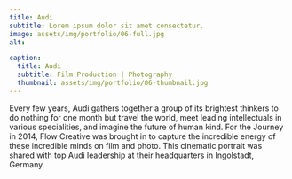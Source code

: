 ```yaml
---
title: Audi
subtitle: Lorem ipsum dolor sit amet consectetur.
image: assets/img/portfolio/06-full.jpg
alt: 

caption:
  title: Audi
  subtitle: Film Production | Photography
  thumbnail: assets/img/portfolio/06-thumbnail.jpg
---
```

Every few years, Audi gathers together a group of its brightest thinkers to do nothing for one month but travel the world, meet leading intellectuals in various specialities, and imagine the future of human kind. For the Journey in 2014, Flow Creative was brought in to capture the incredible energy of these incredible minds on film and photo. This cinematic portrait was shared with top Audi leadership at their headquarters in Ingolstadt, Germany.
